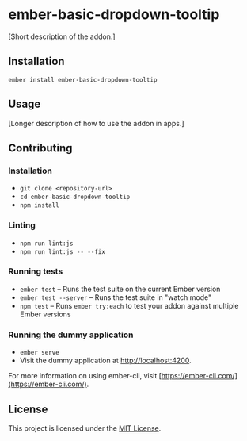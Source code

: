 ember-basic-dropdown-tooltip
==============================================================================

[Short description of the addon.]

Installation
------------------------------------------------------------------------------

```
ember install ember-basic-dropdown-tooltip
```


Usage
------------------------------------------------------------------------------

[Longer description of how to use the addon in apps.]


Contributing
------------------------------------------------------------------------------

### Installation

* `git clone <repository-url>`
* `cd ember-basic-dropdown-tooltip`
* `npm install`

### Linting

* `npm run lint:js`
* `npm run lint:js -- --fix`

### Running tests

* `ember test` – Runs the test suite on the current Ember version
* `ember test --server` – Runs the test suite in "watch mode"
* `npm test` – Runs `ember try:each` to test your addon against multiple Ember versions

### Running the dummy application

* `ember serve`
* Visit the dummy application at [http://localhost:4200](http://localhost:4200).

For more information on using ember-cli, visit [https://ember-cli.com/](https://ember-cli.com/).

License
------------------------------------------------------------------------------

This project is licensed under the [MIT License](LICENSE.md).
